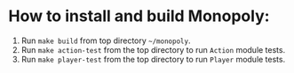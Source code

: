 # How to install and build Monopoly: 

1. Run `make build` from top directory `~/monopoly`. 
2. Run `make action-test` from the top directory to run `Action` module tests. 
3. Run `make player-test` from the top directory to run `Player` module tests. 
